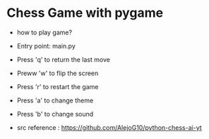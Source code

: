 # Chess Game with pygame

* how to play game?

- Entry point: main.py
- Press 'q' to return the last move
- Preww 'w' to flip the screen
- Press 'r' to restart the game

  
- Press 'a' to change theme
- Press 'b' to change sound

- src reference : https://github.com/AlejoG10/python-chess-ai-yt
